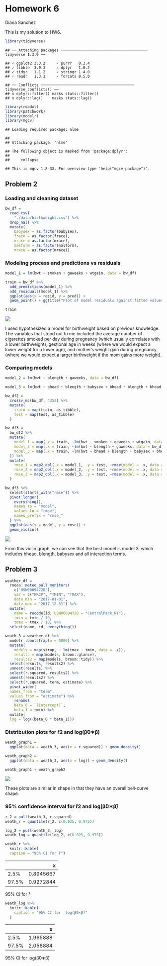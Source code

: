 Homework 6
================
Diana Sanchez

This is my solution to HW6.

``` r
library(tidyverse)
```

    ## ── Attaching packages ─────────────────────────────────────── tidyverse 1.3.0 ──

    ## ✓ ggplot2 3.3.2     ✓ purrr   0.3.4
    ## ✓ tibble  3.0.3     ✓ dplyr   1.0.2
    ## ✓ tidyr   1.1.2     ✓ stringr 1.4.0
    ## ✓ readr   1.3.1     ✓ forcats 0.5.0

    ## ── Conflicts ────────────────────────────────────────── tidyverse_conflicts() ──
    ## x dplyr::filter() masks stats::filter()
    ## x dplyr::lag()    masks stats::lag()

``` r
library(readxl)
library(patchwork)
library(modelr)
library(mgcv)
```

    ## Loading required package: nlme

    ## 
    ## Attaching package: 'nlme'

    ## The following object is masked from 'package:dplyr':
    ## 
    ##     collapse

    ## This is mgcv 1.8-33. For overview type 'help("mgcv-package")'.

## Problem 2

### Loading and cleaning dataset

``` r
bw_df =
  read_csv(
    "./data/birthweight.csv") %>%
  drop_na() %>%
  mutate(
    babysex = as.factor(babysex),
    frace = as.factor(frace),
    mrace = as.factor(mrace),
    malform = as.factor(malform),
    mrace = as.factor(mrace))
```

### Modeling process and predictions vs residuals

``` r
model_1 = lm(bwt ~ smoken + gaweeks + wtgain, data = bw_df)

train = bw_df %>% 
  add_predictions(model_1) %>% 
  add_residuals(model_1) %>% 
  ggplot(aes(x = resid, y = pred)) + 
  geom_point() + ggtitle("Plot of model residuals against fitted values")

train
```

![](p8105_hw6_des2190-_files/figure-gfm/unnamed-chunk-3-1.png)<!-- -->

I used hypothesized a model for birthweight based on previous knowledge.
The variables that stood out to me included the average number of
cigarettes smoked per day during pregnancy (which usually correlates
with a lower birthweight), gestional age in weeks (where we would expect
a lower weight for a lower age), and mother’s weight gain during
pregnancy (where we would expect a larger birthweight if the mom gains
more weight).

### Comparing models

``` r
model_2 = lm(bwt ~ blength + gaweeks, data = bw_df)

model_3 = lm(bwt ~ bhead + blength + babysex + bhead * blength + bhead * babysex + blength * babysex + bhead * blength * babysex , data = bw_df)

bw_df2 = 
  crossv_mc(bw_df, 4352) %>% 
  mutate(
    train = map(train, as_tibble),
    test = map(test, as_tibble)
  )

bw_df3 = 
  bw_df2 %>% 
  mutate(
    model_1 = map(.x = train, ~lm(bwt ~ smoken + gaweeks + wtgain, data = bw_df)),
    model_2 = map(.x = train, ~lm(bwt ~ blength + gaweeks, data = bw_df)),
    model_3 = map(.x = train, ~lm(bwt ~ bhead + blength + babysex + bhead * blength + bhead * babysex + blength * babysex + bhead * blength * babysex , data = bw_df)
  )) %>% 
  mutate(
    rmse_1 = map2_dbl(.x = model_1, .y = test, ~rmse(model = .x, data = .y)),
    rmse_2 = map2_dbl(.x = model_2, .y = test, ~rmse(model = .x, data = .y)),
    rmse_3 = map2_dbl(.x = model_3, .y = test, ~rmse(model = .x, data = .y))
  )

bw_df3 %>% 
  select(starts_with("rmse")) %>% 
  pivot_longer(
    everything(),
    names_to = "model",
    values_to = "rmse",
    names_prefix = "rmse_"
  ) %>% 
  ggplot(aes(x = model, y = rmse)) +
  geom_violin()
```

![](p8105_hw6_des2190-_files/figure-gfm/unnamed-chunk-4-1.png)<!-- -->

From this violin graph, we can see that the best model is model 3, which
includes bhead, blength, babysex and all interaction terms.

## Problem 3

``` r
weather_df = 
  rnoaa::meteo_pull_monitors(
    c("USW00094728"),
    var = c("PRCP", "TMIN", "TMAX"), 
    date_min = "2017-01-01",
    date_max = "2017-12-31") %>%
  mutate(
    name = recode(id, USW00094728 = "CentralPark_NY"),
    tmin = tmin / 10,
    tmax = tmax / 10) %>%
  select(name, id, everything())

weath_3 = weather_df %>% 
  modelr::bootstrap(n = 5000) %>% 
  mutate(
    models = map(strap, ~ lm(tmax ~ tmin, data = .x)),
    results = map(models, broom::glance),
    results2 = map(models, broom::tidy)) %>%
  select(results, results2) %>%
  unnest(results) %>%
  select(r.squared, results2) %>%
  unnest(results2) %>%
  select(r.squared, term, estimate) %>%
  pivot_wider(
  names_from = "term", 
  values_from = "estimate") %>%
    rename(
    beta_0 = `(Intercept)`,
    beta_1 = tmin) %>%
  mutate(
  log = log((beta_0 * beta_1)))
```

### Distribution plots for r̂2 and log(β̂0∗β)

``` r
weath_graph1 =
  ggplot(data = weath_3, aes(x = r.squared)) + geom_density()

weath_graph2 =
  ggplot(data = weath_3, aes(x = log)) + geom_density()

weath_graph1 + weath_graph2
```

![](p8105_hw6_des2190-_files/figure-gfm/unnamed-chunk-6-1.png)<!-- -->

These plots are similar in shape in that they have an overall bell-curve
shape.

### 95% confidence interval for r̂2 and log(β̂0∗β̂)

``` r
r_2 = pull(weath_3, r.squared)
weath_r = quantile(r_2, c(0.025, 0.975))

log_2 = pull(weath_3, log)
weath_log = quantile(log_2, c(0.025, 0.975))

weath_r %>%
  knitr::kable(
  caption = "95% CI for r̂")
```

|       |         x |
| :---- | --------: |
| 2.5%  | 0.8945667 |
| 97.5% | 0.9272844 |

95% CI for r̂

``` r
weath_log %>%
  knitr::kable(
    caption = "95% CI for  log(β̂0∗β̂)"
  )
```

|       |        x |
| :---- | -------: |
| 2.5%  | 1.965888 |
| 97.5% | 2.058884 |

95% CI for log(β̂0∗β̂)
